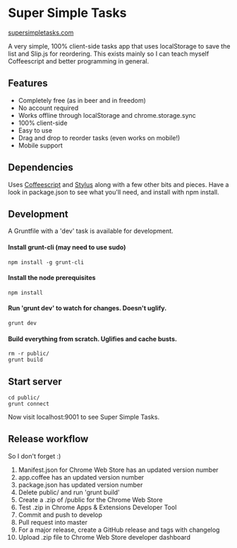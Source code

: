 # Super Simple Tasks

[supersimpletasks.com](http://supersimpletasks.com)

A very simple, 100% client-side tasks app that uses localStorage to save the list and Slip.js for reordering. This exists mainly so I can teach myself Coffeescript and better programming in general.

## Features

- Completely free (as in beer and in freedom)
- No account required
- Works offline through localStorage and chrome.storage.sync
- 100% client-side
- Easy to use
- Drag and drop to reorder tasks (even works on mobile!)
- Mobile support

## Dependencies

Uses [Coffeescript](http://coffeescript.org/) and [Stylus](http://learnboost.github.com/stylus/) along with a few other bits and pieces. Have a look in package.json to see what you'll need, and install with npm install.

## Development

A Gruntfile with a 'dev' task is available for development.

#### Install grunt-cli (may need to use sudo)

    npm install -g grunt-cli

#### Install the node prerequisites

    npm install

#### Run 'grunt dev' to watch for changes. Doesn't uglify.

    grunt dev

#### Build everything from scratch. Uglifies and cache busts.

    rm -r public/
    grunt build

## Start server

    cd public/
    grunt connect

Now visit localhost:9001 to see Super Simple Tasks.

## Release workflow

So I don't forget :)

1. Manifest.json for Chrome Web Store has an updated version number
1. app.coffee has an updated version number
1. package.json has updated version number
1. Delete public/ and run 'grunt build'
1. Create a .zip of /public for the Chrome Web Store
1. Test .zip in Chrome Apps & Extensions Developer Tool
1. Commit and push to develop
1. Pull request into master
1. For a major release, create a GitHub release and tags with changelog
1. Upload .zip file to Chrome Web Store developer dashboard
